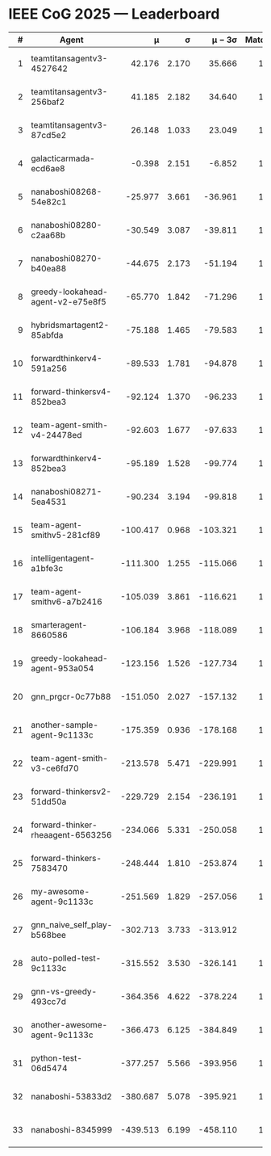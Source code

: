 # IEEE CoG 2025 — Leaderboard

| # | Agent | μ | σ | μ − 3σ | Matches | Updated |
|---:|---|---:|---:|---:|---:|---|
| 1 | teamtitansagentv3-4527642 | 42.176 | 2.170 | 35.666 | 1280 | 2025-09-01 06:54 |
| 2 | teamtitansagentv3-256baf2 | 41.185 | 2.182 | 34.640 | 1678 | 2025-09-01 06:54 |
| 3 | teamtitansagentv3-87cd5e2 | 26.148 | 1.033 | 23.049 | 1518 | 2025-09-01 06:54 |
| 4 | galacticarmada-ecd6ae8 | -0.398 | 2.151 | -6.852 | 1420 | 2025-09-01 06:54 |
| 5 | nanaboshi08268-54e82c1 | -25.977 | 3.661 | -36.961 | 1640 | 2025-09-01 06:54 |
| 6 | nanaboshi08280-c2aa68b | -30.549 | 3.087 | -39.811 | 1500 | 2025-09-01 06:54 |
| 7 | nanaboshi08270-b40ea88 | -44.675 | 2.173 | -51.194 | 1400 | 2025-09-01 06:54 |
| 8 | greedy-lookahead-agent-v2-e75e8f5 | -65.770 | 1.842 | -71.296 | 1730 | 2025-09-01 06:54 |
| 9 | hybridsmartagent2-85abfda | -75.188 | 1.465 | -79.583 | 1216 | 2025-09-01 06:54 |
| 10 | forwardthinkerv4-591a256 | -89.533 | 1.781 | -94.878 | 1240 | 2025-09-01 06:54 |
| 11 | forward-thinkersv4-852bea3 | -92.124 | 1.370 | -96.233 | 1023 | 2025-09-01 06:54 |
| 12 | team-agent-smith-v4-24478ed | -92.603 | 1.677 | -97.633 | 1220 | 2025-09-01 06:54 |
| 13 | forwardthinkerv4-852bea3 | -95.189 | 1.528 | -99.774 | 1335 | 2025-09-01 06:54 |
| 14 | nanaboshi08271-5ea4531 | -90.234 | 3.194 | -99.818 | 1300 | 2025-09-01 06:54 |
| 15 | team-agent-smithv5-281cf89 | -100.417 | 0.968 | -103.321 | 1440 | 2025-09-01 06:54 |
| 16 | intelligentagent-a1bfe3c | -111.300 | 1.255 | -115.066 | 1249 | 2025-09-01 06:54 |
| 17 | team-agent-smithv6-a7b2416 | -105.039 | 3.861 | -116.621 | 1540 | 2025-09-01 06:54 |
| 18 | smarteragent-8660586 | -106.184 | 3.968 | -118.089 | 1169 | 2025-09-01 06:54 |
| 19 | greedy-lookahead-agent-953a054 | -123.156 | 1.526 | -127.734 | 1650 | 2025-09-01 06:54 |
| 20 | gnn_prgcr-0c77b88 | -151.050 | 2.027 | -157.132 | 1340 | 2025-09-01 06:54 |
| 21 | another-sample-agent-9c1133c | -175.359 | 0.936 | -178.168 | 1760 | 2025-09-01 06:54 |
| 22 | team-agent-smith-v3-ce6fd70 | -213.578 | 5.471 | -229.991 | 1300 | 2025-09-01 06:54 |
| 23 | forward-thinkersv2-51dd50a | -229.729 | 2.154 | -236.191 | 1300 | 2025-09-01 06:54 |
| 24 | forward-thinker-rheaagent-6563256 | -234.066 | 5.331 | -250.058 | 1620 | 2025-09-01 06:54 |
| 25 | forward-thinkers-7583470 | -248.444 | 1.810 | -253.874 | 1500 | 2025-09-01 06:54 |
| 26 | my-awesome-agent-9c1133c | -251.569 | 1.829 | -257.056 | 1380 | 2025-09-01 06:54 |
| 27 | gnn_naive_self_play-b568bee | -302.713 | 3.733 | -313.912 | 660 | 2025-09-01 06:54 |
| 28 | auto-polled-test-9c1133c | -315.552 | 3.530 | -326.141 | 1740 | 2025-09-01 06:54 |
| 29 | gnn-vs-greedy-493cc7d | -364.356 | 4.622 | -378.224 | 1660 | 2025-09-01 06:54 |
| 30 | another-awesome-agent-9c1133c | -366.473 | 6.125 | -384.849 | 1640 | 2025-09-01 06:54 |
| 31 | python-test-06d5474 | -377.257 | 5.566 | -393.956 | 1260 | 2025-09-01 06:54 |
| 32 | nanaboshi-53833d2 | -380.687 | 5.078 | -395.921 | 1440 | 2025-09-01 06:54 |
| 33 | nanaboshi-8345999 | -439.513 | 6.199 | -458.110 | 1340 | 2025-09-01 06:54 |
